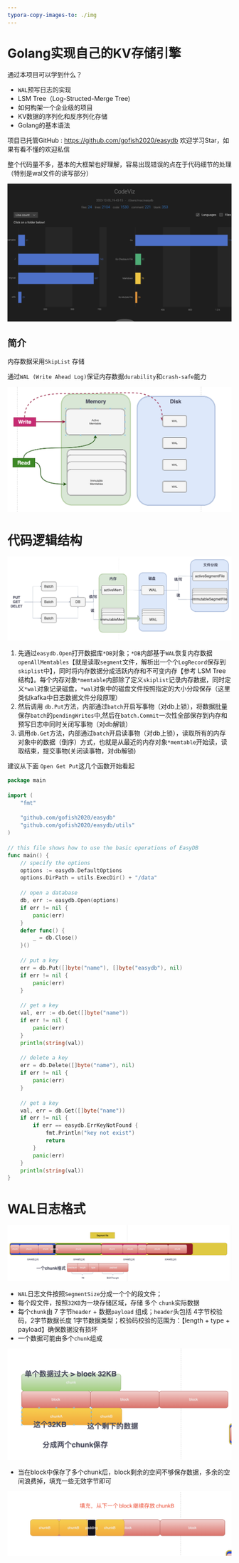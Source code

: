 ```yaml
---
typora-copy-images-to: ./img
---
```


# Golang实现自己的KV存储引擎

通过本项目可以学到什么？

- `WAL`预写日志的实现
- LSM Tree（Log-Structed-Merge Tree)
- 如何构架一个企业级的项目
- KV数据的序列化和反序列化存储
- Golang的基本语法

项目已托管GitHub :  https://github.com/gofish2020/easydb 欢迎学习Star，如果有看不懂的欢迎私信

整个代码量不多，基本的大框架也好理解，容易出现错误的点在于代码细节的处理（特别是wal文件的读写部分）

![](./img/image-20231205194331633.png)

## 简介

内存数据采用`SkipList` 存储

通过`WAL (Write Ahead Log)`保证内存数据`durability`和`crash-safe`能力

![](./img/image-20231205180841632.png)

# 代码逻辑结构

![](./img/image-20231205183622480.png)

1. 先通过`easydb.Open`打开数据库`*DB`对象；`*DB`内部基于`WAL`恢复内存数据`openAllMemtables`【就是读取`segment`文件，解析出一个个`LogRecord`保存到`skiplist`中】，同时将内存数据分成活跃内存和不可变内存【参考 LSM Tree结构】。每个内存对象`*memtable`内部除了定义`skiplist`记录内存数据，同时定义`*wal`对象记录磁盘，`*wal`对象中的磁盘文件按照指定的大小分段保存（这里类似kafka中日志数据文件分段原理）
2. 然后调用 `db.Put`方法，内部通过`batch`开启写事物（对db上锁），将数据批量保存`batch`的`pendingWrites`中,然后在`batch.Commit`一次性全部保存到内存和预写日志中同时关闭写事物（对db解锁）
3. 调用`db.Get`方法，内部通过`batch`开启读事物（对db上锁），读取所有的内存对象中的数据（倒序）方式，也就是从最近的内存对象`*memtable`开始读，读取结束，提交事物(关闭读事物，对db解锁)

建议从下面 `Open Get Put`这几个函数开始看起

```go
package main

import (
	"fmt"

	"github.com/gofish2020/easydb"
	"github.com/gofish2020/easydb/utils"
)

// this file shows how to use the basic operations of EasyDB
func main() {
	// specify the options
	options := easydb.DefaultOptions
	options.DirPath = utils.ExecDir() + "/data"

	// open a database
	db, err := easydb.Open(options)
	if err != nil {
		panic(err)
	}
	defer func() {
		_ = db.Close()
	}()

	// put a key
	err = db.Put([]byte("name"), []byte("easydb"), nil)
	if err != nil {
		panic(err)
	}

	// get a key
	val, err := db.Get([]byte("name"))
	if err != nil {
		panic(err)
	}
	println(string(val))

	// delete a key
	err = db.Delete([]byte("name"), nil)
	if err != nil {
		panic(err)
	}

	// get a key
	val, err = db.Get([]byte("name"))
	if err != nil {
		if err == easydb.ErrKeyNotFound {
			fmt.Println("key not exist")
			return
		}
		panic(err)
	}
	println(string(val))
}

```

# WAL日志格式

![](./img/image-20231205191018169.png)

- `WAL`日志文件按照`SegmentSize`分成一个个的段文件；
- 每个段文件，按照` 32KB `为一块存储区域，存储 多个 `chunk`实际数据
- 每个`chunk`由 7 字节`header` + 数据`payload` 组成；`header`头包括 4字节校验码，2字节数据长度 1字节数据类型；校验码校验的范围为：【length + type + payload】确保数据没有损坏
- 一个数据可能由多个`chunk`组成

![](./img/image-20231205193509342.png)

- 当在block中保存了多个chunk后，block剩余的空间不够保存数据，多余的空间浪费掉，填充一些无效字节即可

![](./img/image-20231205193959491.png)